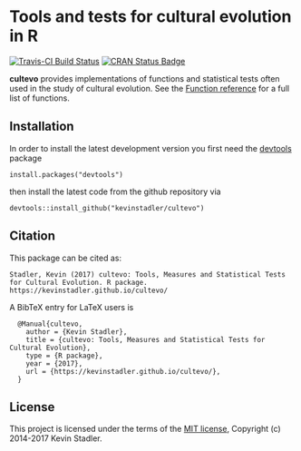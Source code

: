 # Tools and tests for cultural evolution in R

[![Travis-CI Build Status](https://travis-ci.org/kevinstadler/cultevo.svg?branch=master)](https://travis-ci.org/kevinstadler/cultevo) [![CRAN Status Badge](http://www.r-pkg.org/badges/version/cultevo)](https://kevinstadler.github.io/cultevo/)

**cultevo** provides implementations of functions and statistical tests often used in the study of cultural evolution. See the [Function reference](https://kevinstadler.github.io/cultevo/reference/index.html) for a full list of functions.

## Installation

In order to install the latest development version you first need the [devtools](https://CRAN.R-project.org/package=devtools) package

    install.packages("devtools")

then install the latest code from the github repository via

    devtools::install_github("kevinstadler/cultevo")

## Citation

This package can be cited as:

```
Stadler, Kevin (2017) cultevo: Tools, Measures and Statistical Tests for Cultural Evolution. R package. https://kevinstadler.github.io/cultevo/
```

A BibTeX entry for LaTeX users is

```
  @Manual{cultevo,
    author = {Kevin Stadler},
    title = {cultevo: Tools, Measures and Statistical Tests for Cultural Evolution},
    type = {R package},
    year = {2017},
    url = {https://kevinstadler.github.io/cultevo/},
  }
```

## License

This project is licensed under the terms of the [MIT license](http://opensource.org/licenses/MIT), Copyright (c) 2014-2017 Kevin Stadler.
